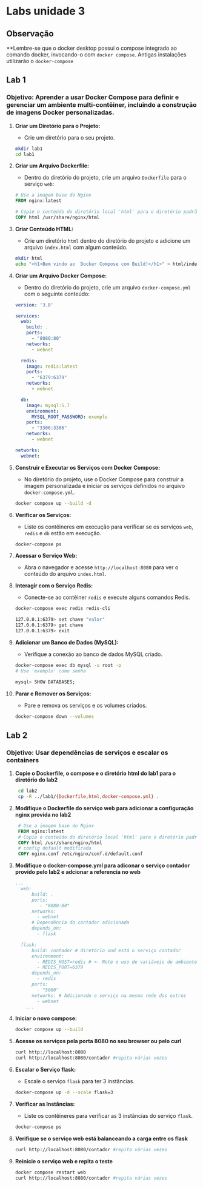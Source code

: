 # Labs unidade 3

## Observação

**Lembre-se que o docker desktop possui o compose integrado ao comando docker, invocando-o com `docker compose`. Antigas instalações utilizarão o `docker-compose`

## Lab 1

### Objetivo: Aprender a usar Docker Compose para definir e gerenciar um ambiente multi-contêiner, incluindo a construção de imagens Docker personalizadas.

1. **Criar um Diretório para o Projeto:**
   - Crie um diretório para o seu projeto.

   ```bash
   mkdir lab1
   cd lab1
   ```

2. **Criar um Arquivo Dockerfile:**
   - Dentro do diretório do projeto, crie um arquivo `Dockerfile` para o serviço `web`:

   ```dockerfile
   # Use a imagem base do Nginx
   FROM nginx:latest

   # Copie o conteúdo do diretório local 'html' para o diretório padrão do Nginx
   COPY html /usr/share/nginx/html
   ```

3. **Criar Conteúdo HTML:**
   - Crie um diretório `html` dentro do diretório do projeto e adicione um arquivo `index.html` com algum conteúdo.

   ```bash
   mkdir html
   echo "<h1>Bem vindo ao  Docker Compose com Build!</h1>" > html/index.html
   ```

4. **Criar um Arquivo Docker Compose:**
   - Dentro do diretório do projeto, crie um arquivo `docker-compose.yml` com o seguinte conteúdo:

   ```yaml
   version: '3.8'

   services:
     web:
       build: .
       ports:
         - "8080:80"
       networks:
         - webnet

     redis:
       image: redis:latest
       ports:
         - "6379:6379"
       networks:
         - webnet

     db:
       image: mysql:5.7
       environment:
         MYSQL_ROOT_PASSWORD: exemplo
       ports:
         - "3306:3306"
       networks:
         - webnet

   networks:
     webnet:
   ```

5. **Construir e Executar os Serviços com Docker Compose:**
   - No diretório do projeto, use o Docker Compose para construir a imagem personalizada e iniciar os serviços definidos no arquivo `docker-compose.yml`.

   ```bash
   docker compose up --build -d
   ```

6. **Verificar os Serviços:**
   - Liste os contêineres em execução para verificar se os serviços `web`, `redis` e `db` estão em execução.

   ```bash
   docker-compose ps
   ```

7. **Acessar o Serviço Web:**
   - Abra o navegador e acesse `http://localhost:8080` para ver o conteúdo do arquivo `index.html`.

8. **Interagir com o Serviço Redis:**
   - Conecte-se ao contêiner `redis` e execute alguns comandos Redis.

   ```bash
   docker-compose exec redis redis-cli

   127.0.0.1:6379> set chave "valor"
   127.0.0.1:6379> get chave
   127.0.0.1:6379> exit
   ```

9. **Adicionar um Banco de Dados (MySQL):**
    - Verifique a conexão ao banco de dados MySQL criado.

    ```bash
    docker-compose exec db mysql -u root -p
    # Use 'exemplo' como senha

    mysql> SHOW DATABASES;
    ```

10. **Parar e Remover os Serviços:**
    - Pare e remova os serviços e os volumes criados.

    ```bash
    docker-compose down --volumes
    ```

## Lab 2

### Objetivo: Usar dependências de serviços e escalar os containers

1. **Copie o Dockerfile, o compose e o diretório html do lab1 para o diretório do lab2**

   ```bash
    cd lab2
    cp -R ../lab1/{Dockerfile,html,docker-compose.yml} .
    ```

2. **Modifique o Dockerfile do serviço web para adicionar a configuração nginx provida no lab2**

   ```Dockerfile
    # Use a imagem base do Nginx
    FROM nginx:latest
    # Copie o conteúdo do diretório local 'html' para o diretório padrão do Nginx
    COPY html /usr/share/nginx/html
    # config default modificada
    COPY nginx.conf /etc/nginx/conf.d/default.conf
    ```

3. **Modifique o docker-compose.yml para adiconar o serviço contador provido pelo lab2 e adcionar a referencia no web**

    ```yaml
    ...
      web:
          build: .
          ports:
             - "8080:80"
          networks:
            - webnet
          # Dependência do contador adicionada
          depends_on:
            - flask

      flask:
          build: contador # diretório ond está o serviço contador
          environment:
            - REDIS_HOST=redis # <- Note o uso de variáveis de ambiente a serem interpretadas pelo serviço,
            - REDIS_PORT=6379
          depends_on:
            - redis
          ports:
            - "5000"
          networks: # Adicionado o serviço na mesma rede dos outros
            - webnet
        ...
    ```

4. **Iniciar o novo compose:**

    ```bash
    docker compose up --build
    ```

5. **Acesse os serviços pela porta 8080 no seu browser ou pelo curl**

   ```bash
   curl http://localhost:8080
   curl http://localhost:8080/contador #repita várias vezes
   ```

6. **Escalar o Serviço flask:**
   - Escale o serviço `flask` para ter 3 instâncias.

   ```bash
   docker-compose up -d --scale flask=3
   ```

7. **Verificar as Instâncias:**
   - Liste os contêineres para verificar as 3 instâncias do serviço `flask`.

   ```bash
   docker-compose ps
   ```

8. **Verifique se o serviço web está balanceando a carga entre os flask**

   ```bash
   curl http://localhost:8080/contador #repita várias vezes
   ```

9. **Reinicie o serviço web e repita o teste**

   ```bash
   docker compose restart web
   curl http://localhost:8080/contador #repita várias vezes
   ```

